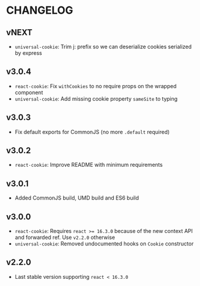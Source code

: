 # CHANGELOG

## vNEXT
 - `universal-cookie`: Trim j: prefix so we can deserialize cookies serialized by express

## v3.0.4
 - `react-cookie`: Fix `withCookies` to no require props on the wrapped component
 - `universal-cookie`: Add missing cookie property `sameSite` to typing

## v3.0.3
 - Fix default exports for CommonJS (no more `.default` required)

## v3.0.2
 - `react-cookie`: Improve README with minimum requirements

## v3.0.1
 - Added CommonJS build, UMD build and ES6 build

## v3.0.0
 - `react-cookie`: Requires `react >= 16.3.0` because of the new context API and forwarded ref. Use `v2.2.0` otherwise
 - `universal-cookie`: Removed undocumented hooks on `Cookie` constructor
 
## v2.2.0
 - Last stable version supporting `react < 16.3.0`
